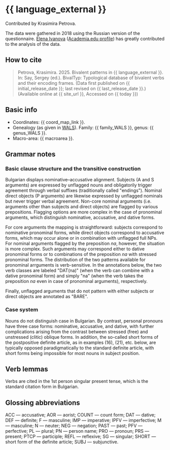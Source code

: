 # {{ language_external }}
Contributed by Krasimira Petrova.

The data were gathered in 2018 using the Russian version of the questionnaire. [Elena Ivanova](https://pureportal.spbu.ru/ru/persons/--(a338d7b4-22aa-4656-8f59-2719ca1c66c7)/cv.html?id=10027849) ([Academia.edu profile](https://spbu.academia.edu/IvanovaElena))
 has greatly contributed to the analysis of the data.

## How to cite
> Petrova, Krasimira. 2025. Bivalent patterns in {{ language_external }}. 
> In: Say, Sergey (ed.). BivalTyp: Typological database of bivalent verbs and their encoding frames. 
> (Data first published on {{ initial_release_date }}; last revised on {{ last_release_date }}.) 
> (Available online at {{ site_url }}, Accessed on {{ today }})

## Basic info
- Coordinates: {{ coord_map_link }}.
- Genealogy (as given in [WALS](https://wals.info/)). Family: {{ family_WALS }}, genus: {{ genus_WALS }}.
- Macro-area: {{ macroarea }}.

## Grammar notes

### Basic clause structure and the transitive construction

Bulgarian displays nominative–accusative alignment. Subjects (A and S arguments) are expressed by unflagged nouns and obligatorily trigger agreement through verbal suffixes (traditionally called "endings"). Nominal direct objects (P arguments) are likewise expressed by unflagged nominals but never trigger verbal agreement. Non-core nominal arguments (i.e. arguments other than subjects and direct objects) are flagged by various prepositions. Flagging options are more complex in the case of pronominal arguments, which distinguish nominative, accusative, and dative forms.

For core arguments the mapping is straightforward: subjects correspond to nominative pronominal forms, while direct objects correspond to accusative forms, which may occur alone or in combination with unflagged full NPs. For nominal arguments flagged by the preposition *na*, however, the situation is more complex. Such arguments may correspond either to dative pronominal forms or to combinations of the preposition *na* with stressed pronominal forms. The distribution of the two patterns available for pronominal arrguments is verb-sensitive. In the annotations below, the two verb classes are labeled "DAT(na)" (when the verb can combine with a dative pronominal form) and simply "na" (when the verb takes the preposition *na* even in case of pronominal arguments), respectively.

Finally, unflagged arguments that do not pattern with either subjects or direct objects are annotated as "BARE".

### Case system

Nouns do not distinguish case in Bulgarian. By contrast, personal pronouns have three case forms: nominative, accusative, and dative, with further complications arising from the contrast between stressed (free) and unstressed (clitic) oblique forms. In addition, the so-called short forms of the postpositive definite article, as in examples (16), (21), etc. below, are typically opposed paradigmatically to the standard definite article, with short forms being impossible for most nouns in subject position.

## Verb lemmas

Verbs are cited in the 1st person singular present tense, which is the standard citation form in Bulgarian.

## Glossing abbreviations

ACC — accusative; AOR — aorist; COUNT — count form; DAT — dative; DEF — definite; F — masculine; IMP — imperative; IPFV — imperfective; M — masculine; N — neuter; NEG — negation; PAST — past; PFV — perfective; PL — plural; PN — person name; PRO — pronoun; PRS — present; PTCP — participle; REFL — reflexive; SG — singular; SHORT — short form of the definite article; SUBJ — subjunctive.
